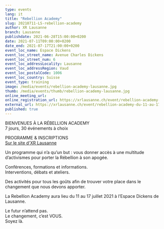 ```yaml
---
type: events
lang: it
title: "Rebellion Academy"
slug: 20210711-LS-rebellion-academy
author: XR Lausanne
branch: Lausanne
publishdate: 2021-06-28T15:00:00+0200
date: 2021-07-11T09:00:00+0200
date_end: 2021-07-17T21:00:00+0200
event_loc_name: Espace Dickens
event_loc_street_name: Avenue Charles Dickens
event_loc_street_num: 6
event_loc_addressLocality: Lausanne
event_loc_addressRegion: Vaud
event_loc_postalCode: 1006
event_loc_country: Suisse
event_type: training
image: /media/events/rebellion-academy-lausanne.jpg
thumb: /media/events/thumb/rebellion-academy-lausanne.jpg
online_meeting_url: 
online_registration_url: https://xrlausanne.ch/event/rebellion-academy-du-11-au-17-juillet-2021/
external_url: https://xrlausanne.ch/event/rebellion-academy-du-11-au-17-juillet-2021/
published: true
---
```

BIENVENUES À LA RÉBELLION ACADEMY\
7 jours, 30 événements à choix

PROGRAMME & INSCRIPTIONS\
[Sur le site d'XR Lausanne](https://xrlausanne.ch/event/rebellion-academy-du-11-au-17-juillet-2021/)

Un programme qui n’a qu’un but : vous donner accès à une multitude d’activismes pour porter la Rébellion à son apogée.

Conférences, formations et informations.\
Interventions, débats et ateliers.

Des activités pour tous les goûts afin de trouver votre place dans le changement que nous devons apporter.

La Rebellion Academy aura lieu du 11 au 17 juillet 2021 à l’Espace Dickens de Lausanne.

Le futur n’attend pas.\
Le changement, c’est VOUS.\
Soyez là.
